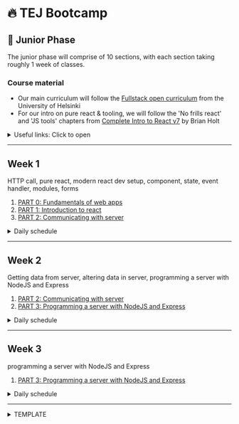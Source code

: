# 🔥 TEJ Bootcamp

## 💚 Junior Phase

The junior phase will comprise of 10 sections, with each section taking roughly 1 week of classes.

### Course material

- Our main curriculum will follow the [Fullstack open curriculum](https://fullstackopen.com/en/) from the University of Helsinki
- For our intro on pure react & tooling, we will follow the 'No frills react' and 'JS tools' chapters from [Complete Intro to React v7](https://btholt.github.io/complete-intro-to-react-v7) by Brian Holt

<details><summary>Useful links: Click to open</summary>

- [git basics](https://git-scm.com/book/en/v2)

</details>

---

## Week 1

HTTP call, pure react, modern react dev setup, component, state, event handler, modules, forms

1. [PART 0: Fundamentals of web apps](https://fullstackopen.com/en/part0/fundamentals_of_web_apps)
1. [PART 1: Introduction to react](https://fullstackopen.com/en/part1)
1. [PART 2: Communicating with server](https://fullstackopen.com/en/part2)

<details><summary>Daily schedule</summary>

---

**DAY 1: PART 1-a,b**

**_TO-LEARN_**

- HTTP call
- pure react
- modern react dev setup
- React concepts: component, JSX, props

**_PRE-WORK:_**

- [PART 0: Read only the 'HTTP GET' section](https://fullstackopen.com/en/part0/fundamentals_of_web_apps)
- [watch this video on eventloop](https://www.youtube.com/watch?v=8aGhZQkoFbQ)
- master these Array methods: [Map](https://developer.mozilla.org/en-US/docs/Web/JavaScript/Reference/Global_Objects/Array/map), [Filter](https://developer.mozilla.org/en-US/docs/Web/JavaScript/Reference/Global_Objects/Array/filter), [Reduce](https://developer.mozilla.org/en-US/docs/Web/JavaScript/Reference/Global_Objects/Array/reduce), [forEach](https://developer.mozilla.org/en-US/docs/Web/JavaScript/Reference/Global_Objects/Array/forEach), [Includes](https://developer.mozilla.org/en-US/docs/Web/JavaScript/Reference/Global_Objects/Array/includes), [Some](https://developer.mozilla.org/en-US/docs/Web/JavaScript/Reference/Global_Objects/Array/some), [Every](https://developer.mozilla.org/en-US/docs/Web/JavaScript/Reference/Global_Objects/Array/every)

**_TO-STUDY_**

- [PART 0-b: HTTP request](https://fullstackopen.com/en/part0/fundamentals_of_web_apps#http-get)
- [Complete Intro to React v7: Pure react](https://btholt.github.io/complete-intro-to-react-v7/lessons/no-frills-react/pure-react)
- [Complete Intro to React v7: JS tools](https://btholt.github.io/complete-intro-to-react-v7/lessons/js-tools/npm)
- [PART 1-a: Intro to React](https://fullstackopen.com/en/part1/introduction_to_react)
- [PART 1-b: Javascript](https://fullstackopen.com/en/part1/java_script)

**_LECTURE-RECORDING_**

- [Pure react](https://youtu.be/Pzkcxt9j23U)
- [Components with props, dev setup, JSX](https://youtu.be/xBJBrULUm0E)

**_TO-DO:_**

- [1.1-1.2](https://fullstackopen.com/en/part1/introduction_to_react#exercises-1-1-1-2)
- [1.3-1.5](https://fullstackopen.com/en/part1/java_script#exercises-1-3-1-5)

_Instructions for TO-DO_

1. create a new git repository called `fullstackopen` in your local computer
1. create a repository in github to push your local `fullstackopen`
1. create a folder called `part1` inside `fullstackopen`
1. create folder called `courseinfo` inside of `part1` to put your code for exercise 1.1-1.5
   - You can create `courseinfo` project either by using `parcel`, as we did for the class today.  You can clone this [starter kit](https://github.com/TEJ-Fellowship/react-start-kit)
   - Or you can create `courseinfo` project using `create-react-app` as described in the [`introduction to react`](https://fullstackopen.com/en/part1/introduction_to_react) section of the course

*note*: You will need to delete the `.git` directory inside the clone

---

**DAY 2: PART 1-c**

**_TO-LEARN_**

- stateful component
- event handler

**_TO-STUDY_**

- [PART 1-c: Component state, event handlers](https://fullstackopen.com/en/part1/component_state_event_handlers)

**_LECTURE-RECORDING_**

- [Starting a react project](https://youtu.be/BGrie4SO-88)
- [Component manual re-render](https://youtu.be/6RCRVL7Z-Nc)
- [React state](https://youtu.be/uCGdWjuhhg4)
- [React event handling](https://youtu.be/x0vodxNdm0c)

**_TO-DO:_**

- [1.6-1.14](https://fullstackopen.com/en/part1/a_more_complex_state_debugging_react_apps#exercises-1-6-1-14)

---

**DAY 3: PART 1-d**

**_TO-LEARN_**

- a more complex state
  - array, object in state
- conditional rendering of component
- debugging React apps

**_TO-STUDY_**

- [PART 1-d: A more complex state, debugging React apps](https://fullstackopen.com/en/part1/a_more_complex_state_debugging_react_apps)

**_TO-DO:_**

- [1.6-1.14](https://fullstackopen.com/en/part1/a_more_complex_state_debugging_react_apps#exercises-1-6-1-14)

---

**DAY 4: PART 2-a**

**_TO-LEARN_**

- rendering a collection
- modules

**_TO-STUDY_**

- [PART 2-a: Rendering a collection, modules](https://fullstackopen.com/en/part2/rendering_a_collection_modules)

**_TO-DO:_**

- [2.1-2.5](https://fullstackopen.com/en/part2/rendering_a_collection_modules#exercises-2-1-2-5)

---

**DAY 5: PART 2-b**

**_TO-LEARN_**

- controlled forms

**_TO-STUDY_**

- [PART 2-b: Forms](https://fullstackopen.com/en/part2/forms)

**_TO-DO:_**

- [2.6-2.10](https://fullstackopen.com/en/part2/forms#exercises-2-6-2-10)

</details>

---

## Week 2

Getting data from server, altering data in server, programming a server with NodeJS and Express

1. [PART 2: Communicating with server](https://fullstackopen.com/en/part2)
2. [PART 3: Programming a server with NodeJS and Express](https://fullstackopen.com/en/part3)

<details><summary>Daily schedule</summary>

---

**DAY 1: PART 2-c**

**_TO-LEARN_**

- getting data from server
- Axios
- promises
- effect hooks

**_TO-STUDY_**

- [PART 2-c: Getting data from server](https://fullstackopen.com/en/part2/getting_data_from_server)

**_TO-DO:_**

- [2.11-2.14](https://fullstackopen.com/en/part2/getting_data_from_server#exercises-2-11-2-14)

---

**DAY 2: PART 2-d**

**_TO-LEARN_**

- altering data in server

**_TO-STUDY_**

- [PART 2-d: Altering data in server](https://fullstackopen.com/en/part2/altering_data_in_server)

**_TO-DO:_**

- [2.15-2.18](https://fullstackopen.com/en/part2/altering_data_in_server#exercises-2-15-2-18)

---

**DAY 3: PART 2-e**

**_TO-LEARN_**

- Adding styles to React app

**_TO-STUDY_**

- [PART 2-e: Adding styles to React app](https://fullstackopen.com/en/part2/adding_styles_to_react_app)

**_TO-DO:_**

- [2.19-2.20](https://fullstackopen.com/en/part2/adding_styles_to_react_app#exercises-2-19-2-20)

---

**DAY 4: PART 3-a**

**_TO-LEARN_**

- Node.js
- Express

**_PRE-WORK:_**

**_TO-STUDY_**

- [PART 3-a: Node.js and Express](https://fullstackopen.com/en/part3/node_js_and_express)

**_TO-DO:_**

- [3.1-3.6](https://fullstackopen.com/en/part3/node_js_and_express#exercises-3-1-3-6)
- [3.7-3.8](https://fullstackopen.com/en/part3/node_js_and_express#exercises-3-7-3-8)

---

**DAY 5: PART 3-b**

**_TO-LEARN_**

- Deploying app to internet

**_TO-STUDY_**

- [PART 3-b: Deploying app to internet](https://fullstackopen.com/en/part3/deploying_app_to_internet)

**_TO-DO:_**

- [3.9-3.11](https://fullstackopen.com/en/part3/deploying_app_to_internet#exercises-3-9-3-11)

</details>

---

## Week 3

programming a server with NodeJS and Express

1. [PART 3: Programming a server with NodeJS and Express](https://fullstackopen.com/en/part3)

<details><summary>Daily schedule</summary>

---

**DAY 1 / 2: PART 3-c**

**_TO-LEARN_**
Saving data to MongoDB

**_TO-STUDY_**

- [PART 3-c: Saving data to MongoDB](https://fullstackopen.com/en/part3/saving_data_to_mongo_db)

**_TO-DO:_**

- [3.12](https://fullstackopen.com/en/part3/saving_data_to_mongo_db#exercise-3-12)
- [3.13-3.14](https://fullstackopen.com/en/part3/saving_data_to_mongo_db#exercises-3-13-3-14)
- [3.15-3.18](https://fullstackopen.com/en/part3/saving_data_to_mongo_db#exercises-3-15-3-18)

---

**DAY 3: PART 3-d**

**_TO-LEARN_**
Validation and ESLint

**_TO-STUDY_**

- [PART 3-d: Validation and ESLint](https://fullstackopen.com/en/part3/validation_and_es_lint)

**_TO-DO:_**

- [3.19-3.21](https://fullstackopen.com/en/part3/validation_and_es_lint#exercises-3-19-3-21)
- [3.22](https://fullstackopen.com/en/part3/validation_and_es_lint#exercise-3-22)

</details>

---

<details><summary>TEMPLATE</summary>

---

**DAY : PART -**

**_TO-LEARN_**

**_PRE-WORK:_**

**_TO-STUDY_**

- [PART -: ]()

**_TO-DO:_**

- [.-.]()

**_LECTURE-RECORDING_**

**_TO-HAVE-LEARNT:_**

</details>
